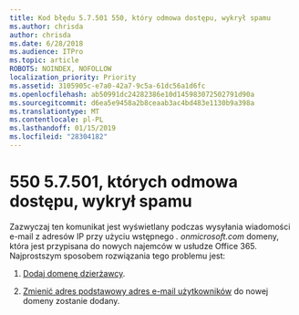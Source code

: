 ```yaml
---
title: Kod błędu 5.7.501 550, który odmowa dostępu, wykrył spamu
ms.author: chrisda
author: chrisda
ms.date: 6/28/2018
ms.audience: ITPro
ms.topic: article
ROBOTS: NOINDEX, NOFOLLOW
localization_priority: Priority
ms.assetid: 3105905c-e7a0-42a7-9c5a-61dc56a1d6fc
ms.openlocfilehash: ab50991dc24282386e10d145983072502791d90a
ms.sourcegitcommit: d6ea5e9458a2b8ceaab3ac4bd483e1130b9a398a
ms.translationtype: MT
ms.contentlocale: pl-PL
ms.lasthandoff: 01/15/2019
ms.locfileid: "28304182"
---
```

# <a name="550-57501-access-denied-spam-abuse-detected"></a>550 5.7.501, których odmowa dostępu, wykrył spamu

Zazwyczaj ten komunikat jest wyświetlany podczas wysyłania wiadomości e-mail z adresów IP przy użyciu wstępnego *. onmicrosoft.com* domeny, która jest przypisana do nowych najemców w usłudze Office 365. Najprostszym sposobem rozwiązania tego problemu jest: 
  
1. [Dodaj domenę dzierżawcy](https://support.office.com/article/6383f56d-3d09-4dcb-9b41-b5f5a5efd611.aspx).
    
2. [Zmienić adres podstawowy adres e-mail użytkowników](https://support.office.com/article/fb5ac074-e203-4e1f-9843-b9d1a3e03297.aspx) do nowej domeny zostanie dodany. 
    

